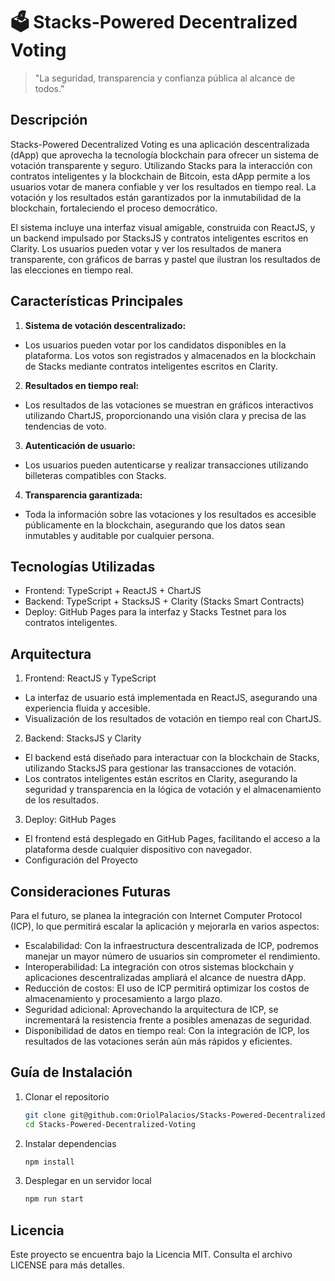 # 🗳️ Stacks-Powered Decentralized Voting
> "La seguridad, transparencia y confianza pública al alcance de todos."

## Descripción
Stacks-Powered Decentralized Voting es una aplicación descentralizada (dApp) que aprovecha la tecnología blockchain para ofrecer un sistema de votación transparente y seguro. Utilizando Stacks para la interacción con contratos inteligentes y la blockchain de Bitcoin, esta dApp permite a los usuarios votar de manera confiable y ver los resultados en tiempo real. La votación y los resultados están garantizados por la inmutabilidad de la blockchain, fortaleciendo el proceso democrático.

El sistema incluye una interfaz visual amigable, construida con ReactJS, y un backend impulsado por StacksJS y contratos inteligentes escritos en Clarity. Los usuarios pueden votar y ver los resultados de manera transparente, con gráficos de barras y pastel que ilustran los resultados de las elecciones en tiempo real.

## Características Principales
1. **Sistema de votación descentralizado:**

- Los usuarios pueden votar por los candidatos disponibles en la plataforma.
Los votos son registrados y almacenados en la blockchain de Stacks mediante contratos inteligentes escritos en Clarity.

2. **Resultados en tiempo real:**

- Los resultados de las votaciones se muestran en gráficos interactivos utilizando ChartJS, proporcionando una visión clara y precisa de las tendencias de voto.
3. **Autenticación de usuario:**

- Los usuarios pueden autenticarse y realizar transacciones utilizando billeteras compatibles con Stacks.

4. **Transparencia garantizada:**

- Toda la información sobre las votaciones y los resultados es accesible públicamente en la blockchain, asegurando que los datos sean inmutables y auditable por cualquier persona.
## Tecnologías Utilizadas
- Frontend: TypeScript + ReactJS + ChartJS
- Backend: TypeScript + StacksJS + Clarity (Stacks Smart Contracts)
- Deploy: GitHub Pages para la interfaz y Stacks Testnet para los contratos inteligentes.
## Arquitectura
1. Frontend: ReactJS y TypeScript
- La interfaz de usuario está implementada en ReactJS, asegurando una experiencia fluida y accesible.
- Visualización de los resultados de votación en tiempo real con ChartJS.
2. Backend: StacksJS y Clarity
- El backend está diseñado para interactuar con la blockchain de Stacks, utilizando StacksJS para gestionar las transacciones de votación.
- Los contratos inteligentes están escritos en Clarity, asegurando la seguridad y transparencia en la lógica de votación y el almacenamiento de los resultados.
3. Deploy: GitHub Pages
- El frontend está desplegado en GitHub Pages, facilitando el acceso a la plataforma desde cualquier dispositivo con navegador.
- Configuración del Proyecto

## Consideraciones Futuras
Para el futuro, se planea la integración con Internet Computer Protocol (ICP), lo que permitirá escalar la aplicación y mejorarla en varios aspectos:

- Escalabilidad: Con la infraestructura descentralizada de ICP, podremos manejar un mayor número de usuarios sin comprometer el rendimiento.
- Interoperabilidad: La integración con otros sistemas blockchain y aplicaciones descentralizadas ampliará el alcance de nuestra dApp.
- Reducción de costos: El uso de ICP permitirá optimizar los costos de almacenamiento y procesamiento a largo plazo.
- Seguridad adicional: Aprovechando la arquitectura de ICP, se incrementará la resistencia frente a posibles amenazas de seguridad.
- Disponibilidad de datos en tiempo real: Con la integración de ICP, los resultados de las votaciones serán aún más rápidos y eficientes.

## Guía de Instalación
1. Clonar el repositorio
   ```bash
   git clone git@github.com:OriolPalacios/Stacks-Powered-Decentralized-Voting.git
   cd Stacks-Powered-Decentralized-Voting
   ```
3. Instalar dependencias
   ```bash
   npm install
   ```
5. Desplegar en un servidor local
   ```bash
   npm run start
   ```

## Licencia
Este proyecto se encuentra bajo la Licencia MIT. Consulta el archivo LICENSE para más detalles.
